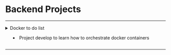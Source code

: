 # Backend Projects

<hr>
<details>
  <summary> Docker to do list

   - Project develop to learn how to orchestrate docker containers

  </summary>
  <a href=https://github.com/gabrielraeder/back-end-projects/tree/main/docker-todo-list>🔗 docker-todo-list</a>
</details>
<hr>